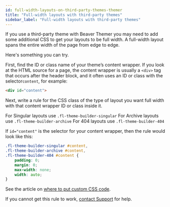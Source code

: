 ```yaml
---
id: full-width-layouts-on-third-party-themes-themer
title: "Full-width layouts with third-party themes"
sidebar_label: "Full-width layouts with third-party themes"
---
```


If you use a third-party theme with Beaver Themer you may need to add some additional CSS to get your layouts to be full width. A full-width layout spans the entire width of the page from edge to edge.

Here's something you can try.

First, find the ID or class name of your theme’s content wrapper. If you look at the HTML source for a page, the content wrapper is usually a `<div>` tag that occurs after the header block, and it often uses an ID or class with the selector`content`, for example:

```html
<div id="content">
```

Next, write a rule for the CSS class of the type of layout you want full width with that content wrapper ID or class inside it.

For Singular layouts use `.fl-theme-builder-singular`
For Archive layouts use `.fl-theme-builder-archive`
For 404 layouts use `.fl-theme-builder-404`

If `id="content"` is the selector for your content wrapper, then the rule would look like this:

```css
.fl-theme-builder-singular #content,
.fl-theme-builder-archive #content,
.fl-theme-builder-404 #content {
    padding: 0;
    margin: 0;
    max-width: none;
    width: auto;
}
```

See the article on [where to put custom CSS code](/beaver-builder/styles/custom-code.md).

If you cannot get this rule to work, [contact Support](https://www.wpbeaverbuilder.com/beaver-builder-support/) for help.
